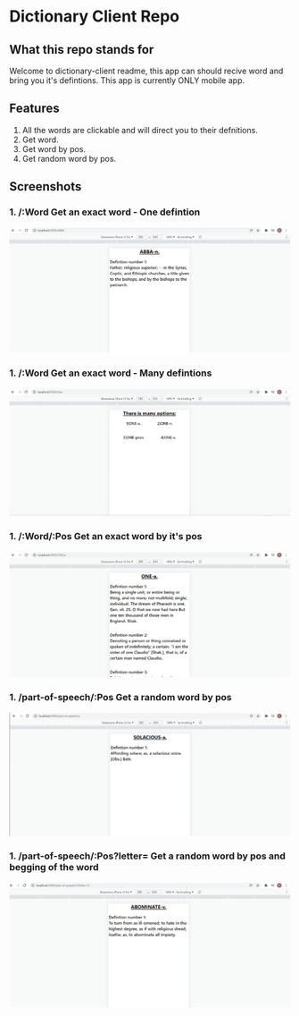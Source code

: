# Dictionary Client Repo

## What this repo stands for

Welcome to dictionary-client readme, this app can should recive word and bring you it's defintions.
This app is currently ONLY mobile app.

## Features

1. All the words are clickable and will direct you to their defnitions.
2. Get word.
3. Get word by pos.
4. Get random word by pos.

## Screenshots

### 1. /:Word Get an exact word - One defintion

![Example](./images/SingleWordOneDefintion.png)

### 1. /:Word Get an exact word - Many defintions

![Example](./images/singleWordManyDefintions.png)

### 1. /:Word/:Pos Get an exact word by it's pos

![Example](./images/OneExacWordByPos.png)

### 1. /part-of-speech/:Pos Get a random word by pos

![Example](./images/RandomWordByPos.png)

### 1. /part-of-speech/:Pos?letter= Get a random word by pos and begging of the word

![Example](./images/RandomWordByPosAndBegining.png)
